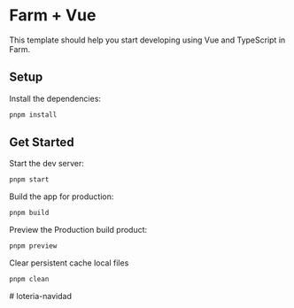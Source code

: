 # Farm + Vue

This template should help you start developing using Vue and TypeScript in Farm.

## Setup

Install the dependencies:

```bash
pnpm install
```

## Get Started

Start the dev server:

```bash
pnpm start
```

Build the app for production:

```bash
pnpm build
```

Preview the Production build product:

```bash
pnpm preview
```

Clear persistent cache local files

```bash
pnpm clean
```
#   l o t e r i a - n a v i d a d  
 